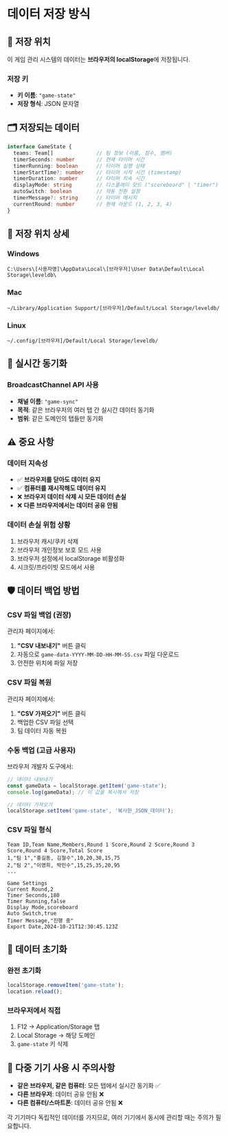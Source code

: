 # 데이터 저장 방식

## 📍 저장 위치

이 게임 관리 시스템의 데이터는 **브라우저의 localStorage**에 저장됩니다.

### 저장 키
- **키 이름**: `"game-state"`
- **저장 형식**: JSON 문자열

## 🗂️ 저장되는 데이터

```typescript
interface GameState {
  teams: Team[]              // 팀 정보 (이름, 점수, 멤버)
  timerSeconds: number       // 현재 타이머 시간
  timerRunning: boolean      // 타이머 실행 상태
  timerStartTime?: number    // 타이머 시작 시간 (timestamp)
  timerDuration: number      // 타이머 지속 시간
  displayMode: string        // 디스플레이 모드 ("scoreboard" | "timer")
  autoSwitch: boolean        // 자동 전환 설정
  timerMessage?: string      // 타이머 메시지
  currentRound: number       // 현재 라운드 (1, 2, 3, 4)
}
```

## 💾 저장 위치 상세

### Windows
```
C:\Users\[사용자명]\AppData\Local\[브라우저]\User Data\Default\Local Storage\leveldb\
```

### Mac
```
~/Library/Application Support/[브라우저]/Default/Local Storage/leveldb/
```

### Linux
```
~/.config/[브라우저]/Default/Local Storage/leveldb/
```

## 🔄 실시간 동기화

### BroadcastChannel API 사용
- **채널 이름**: `"game-sync"`
- **목적**: 같은 브라우저의 여러 탭 간 실시간 데이터 동기화
- **범위**: 같은 도메인의 탭들만 동기화

## ⚠️ 중요 사항

### 데이터 지속성
- ✅ **브라우저를 닫아도 데이터 유지**
- ✅ **컴퓨터를 재시작해도 데이터 유지**
- ❌ **브라우저 데이터 삭제 시 모든 데이터 손실**
- ❌ **다른 브라우저에서는 데이터 공유 안됨**

### 데이터 손실 위험 상황
1. 브라우저 캐시/쿠키 삭제
2. 브라우저 개인정보 보호 모드 사용
3. 브라우저 설정에서 localStorage 비활성화
4. 시크릿/프라이빗 모드에서 사용

## 🛡️ 데이터 백업 방법

### CSV 파일 백업 (권장)
관리자 페이지에서:
1. **"CSV 내보내기"** 버튼 클릭
2. 자동으로 `game-data-YYYY-MM-DD-HH-MM-SS.csv` 파일 다운로드
3. 안전한 위치에 파일 저장

### CSV 파일 복원
관리자 페이지에서:
1. **"CSV 가져오기"** 버튼 클릭
2. 백업한 CSV 파일 선택
3. 팀 데이터 자동 복원

### 수동 백업 (고급 사용자)
브라우저 개발자 도구에서:
```javascript
// 데이터 내보내기
const gameData = localStorage.getItem('game-state');
console.log(gameData); // 이 값을 복사해서 저장

// 데이터 가져오기
localStorage.setItem('game-state', '복사한_JSON_데이터');
```

### CSV 파일 형식
```csv
Team ID,Team Name,Members,Round 1 Score,Round 2 Score,Round 3 Score,Round 4 Score,Total Score
1,"팀 1","홍길동, 김철수",10,20,30,15,75
2,"팀 2","이영희, 박민수",15,25,35,20,95
...

Game Settings
Current Round,2
Timer Seconds,180
Timer Running,false
Display Mode,scoreboard
Auto Switch,true
Timer Message,"진행 중"
Export Date,2024-10-21T12:30:45.123Z
```

## 🔧 데이터 초기화

### 완전 초기화
```javascript
localStorage.removeItem('game-state');
location.reload();
```

### 브라우저에서 직접
1. F12 → Application/Storage 탭
2. Local Storage → 해당 도메인
3. `game-state` 키 삭제

## 📱 다중 기기 사용 시 주의사항

- **같은 브라우저, 같은 컴퓨터**: 모든 탭에서 실시간 동기화 ✅
- **다른 브라우저**: 데이터 공유 안됨 ❌
- **다른 컴퓨터/스마트폰**: 데이터 공유 안됨 ❌

각 기기마다 독립적인 데이터를 가지므로, 여러 기기에서 동시에 관리할 때는 주의가 필요합니다.